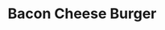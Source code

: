 ---
title: "Bacon Cheese Burger"
price: "$10.00"
category: "Burgers"
img: "src/images/menu/burrito.jpg"
desc: "A classic american burger"
---